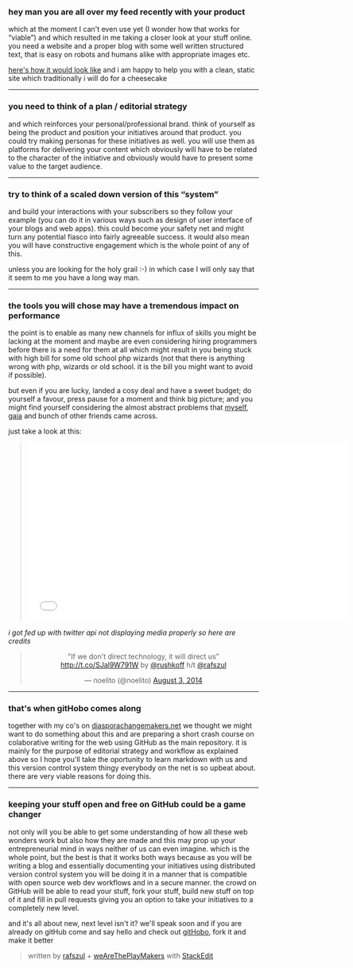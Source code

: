 
### hey man you are all over my feed recently with your product 
    
    
which at the moment I can't even use yet (I wonder how that works for “viable”) and which resulted in me taking a closer look at your stuff online. you need a website and a proper blog with some well written structured text, that is easy on robots and humans alike with appropriate images etc. 

[here's how it would look like][1] and i am happy to help you with a clean, static site which traditionally i will do for a cheesecake 

---
### you need to think of a plan / editorial strategy 
   
   
and which reinforces your personal/professional brand. think of yourself as being the product and position your initiatives around that product. you could try making personas for these initiatives as well. you will use them as platforms for delivering your content which obviously will have to be related to the character of the initiative and obviously would have to present some value to the target audience.

---
### try to think of a scaled down version of this “system” 
   
   
and build your interactions with your subscribers so they follow your example (you can do it in various ways such as design of user interface of your blogs and web apps). this could become your safety net and might turn any potential fiasco into fairly agreeable success. it would also mean you will have constructive engagement which is the whole point of any of this.

unless you are looking for the holy grail :-) in which case I will only say that it seem to me you have a long way man. 

---
### the tools you will chose may have a tremendous impact on performance
   
   
the point is to enable as many new channels for influx of skills you might be lacking at the moment and maybe are even considering hiring programmers  before there is a need for them at all which might result in you being stuck with high bill for some old school php wizards (not that there is anything wrong with php, wizards or old school. it is the bill you might want to avoid if possible). 

but even if you are lucky, landed a cosy deal and have a sweet budget; do yourself a favour, press pause for a moment and think big picture; and you might find yourself considering the almost abstract problems that [myself][2], [gaia][3] and bunch of other friends came across. 
   
just take a look at this:
   

><iframe width="640" height="360" src="//www.youtube.com/embed/kgicuytCkoY?rel=0" frameborder="0" allowfullscreen></iframe>
*i got fed up with twitter api not displaying media properly so here are credits*
<blockquote class="twitter-tweet" align="center" data-cards="hidden" lang="en"><p>&quot;If we don&#39;t direct technology, it will direct us&quot; <a href="http://t.co/SJal9W791W">http://t.co/SJal9W791W</a> by <a href="https://twitter.com/rushkoff">@rushkoff</a> h/t <a href="https://twitter.com/rafszul">@rafszul</a></p>&mdash; noelito (@noelito) <a href="https://twitter.com/noelito/statuses/496012696031354880">August 3, 2014</a></blockquote>
<script async src="//platform.twitter.com/widgets.js" charset="utf-8"></script>

---
### that's when gitHobo comes along 
   
   
together with my co's on [diasporachangemakers.net](http://diasporachangemakers.net/) we thought we might want to do something about this and are preparing a short crash course on colaborative writing for the web using GitHub as the main repository. it is mainly for the purpose of editorial strategy and workflow as explained above so I hope you'll take the oportunity to learn markdown with us and this version control system thingy everybody on the net is so upbeat about. there are very viable reasons for doing this.

---
### keeping your stuff open and free on GitHub could be a game changer 
   
   
not only will you be able to get some understanding of how all these web wonders work but also how they are made and this may prop up your entrepreneurial mind in ways neither of us can even imagine. which is the whole point, but the best is that it works both ways because as you will be writing a blog and essentially documenting your initiatives using distributed version control system you will be doing it in a manner that is compatible with open source web dev workflows and in a secure manner. the crowd on GitHub will be able to read your stuff, fork your stuff, build new stuff on top of it and fill in pull requests giving you an option to take your initiatives to a completely new level.

and it's all about new, next level isn't it? we'll speak soon and if you are already on gitHub come and say hello and check out [gitHobo][4], fork it and make it better
   



> written by [rafszul](https://github.com/rafszul) + [weAreThePlayMakers](http://wearetheplaymakers.com/) with [StackEdit](https://stackedit.io/)


  [1]: http://www.pinterest.com/pin/150448443776943304/
  [2]: https://twitter.com/rafszul
  [3]: https://twitter.com/la_gaia
  [4]: https://github.com/weAreThePlayMakers/gitHobo